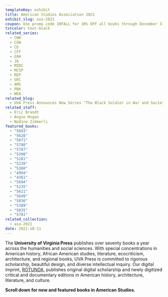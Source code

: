 ```yaml
---
templateKey: exhibit
title: American Studies Association 2021
exhibit_slug: asa-2021
coupon: Use promo code 10FALL for 30% OFF all books through December 31
txtcolor: text-black
related_series:
  - CWH
  - CGW
  - CD
  - CFF
  - EAH
  - JA
  - MIDC
  - MCSP
  - REP
  - SRC
  - AMS
  - PBK
  - WEA
related_blog:
  - UVA Press Announces New Series "The Black Soldier in War and Society"
related_staff:
  - Eric Brandt
  - Angie Hogan
  - Nadine Zimmerli
featured_books:
  - "5693"
  - "5628"
  - "5671"
  - "5788"
  - "5787"
  - "5390"
  - "5281"
  - "5239"
  - "5360"
  - "4994"
  - "4361"
  - "5694"
  - "5235"
  - "5621"
  - "5649"
  - "5836"
  - "5389"
  - "5035"
  - "5781"
related_collection:
  - asa-2021
date: 2021-10-11
---
```

The **University of Virginia Press** publishes over seventy books a year across the humanities and social sciences. With special concentrations in American history, African American studies, literature, ecocriticism, architecture, and regional books, UVA Press is committed to rigorous scholarship, beautiful design, and diverse intellectual inquiry. Our digital imprint, [ROTUNDA](https://www.upress.virginia.edu/rotunda), publishes original digital scholarship and newly digitized critical and documentary editions in American history, architecture, literature, and culture.

**Scroll down for new and featured books in American Studies.**